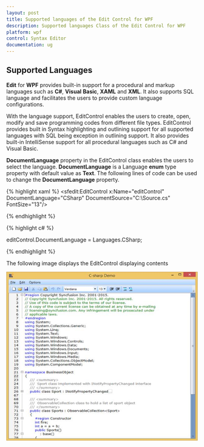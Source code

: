 ```yaml
---
layout: post
title: Supported languages of the Edit Control for WPF
description: Supported languages Class of the Edit Control for WPF
platform: wpf
control: Syntax Editor
documentation: ug
---
```


## Supported Languages

**Edit** for **WPF** provides built-in support for a procedural and markup languages such as **C#**, **Visual** **Basic**, **XAML** and **XML**. It also supports SQL language and facilitates the users to provide custom language configurations. 

With the language support, EditControl enables the users to create, open, modify and save programming codes from different file types. EditControl provides built in Syntax highlighting and outlining support for all supported languages with SQL being exception in outlining support. It also provides built-in IntelliSense support for all procedural languages such as C# and Visual Basic.

**DocumentLanguage** property in the EditControl class enables the users to select the language. **DocumentLanguage** is a Language **enum** type property with default value as **Text**. The following lines of code can be used to change the **DocumentLanguage** property.

{% highlight xaml %}
<sfedit:EditControl x:Name="editControl" DocumentLanguage="CSharp" DocumentSource="C:\Source.cs" FontSize="13"/>



{% endhighlight %}

{% highlight c# %}

editControl.DocumentLanguage = Languages.CSharp;



{% endhighlight %}

The following image displays the EditControl displaying contents

![](Supported-Languages_images/Supported-Languages_img1.jpeg)


